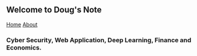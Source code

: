 ## Welcome to Doug's Note


[Home](index.md)    [About](about.md)



### Cyber Security, Web Application, Deep Learning, Finance and Economics.

